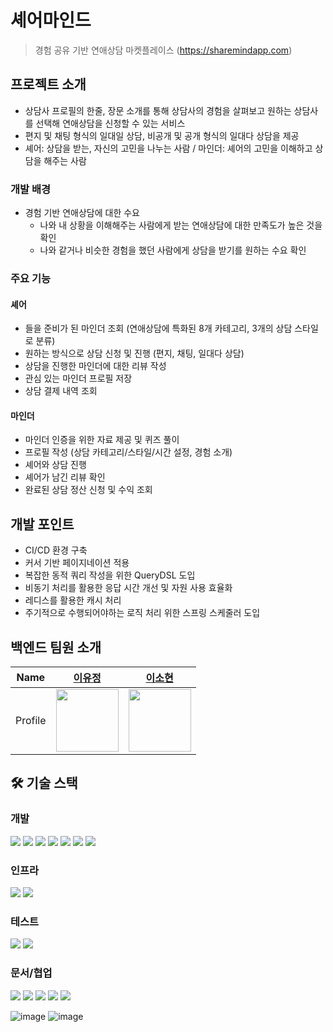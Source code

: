 # 셰어마인드

> 경험 공유 기반 연애상담 마켓플레이스 (https://sharemindapp.com)

## 프로젝트 소개
- 상담사 프로필의 한줄, 장문 소개를 통해 상담사의 경험을 살펴보고 원하는 상담사를 선택해 연애상담을 신청할 수 있는 서비스
- 편지 및 채팅 형식의 일대일 상담, 비공개 및 공개 형식의 일대다 상담을 제공
- 셰어: 상담을 받는, 자신의 고민을 나누는 사람 / 마인더: 셰어의 고민을 이해하고 상담을 해주는 사람

### 개발 배경
- 경험 기반 연애상담에 대한 수요
  - 나와 내 상황을 이해해주는 사람에게 받는 연애상담에 대한 만족도가 높은 것을 확인
  - 나와 같거나 비슷한 경험을 했던 사람에게 상담을 받기를 원하는 수요 확인

### 주요 기능
#### 셰어
- 들을 준비가 된 마인더 조회 (연애상담에 특화된 8개 카테고리, 3개의 상담 스타일로 분류)
- 원하는 방식으로 상담 신청 및 진행 (편지, 채팅, 일대다 상담)
- 상담을 진행한 마인더에 대한 리뷰 작성
- 관심 있는 마인더 프로필 저장
- 상담 결제 내역 조회

#### 마인더
- 마인더 인증을 위한 자료 제공 및 퀴즈 풀이
- 프로필 작성 (상담 카테고리/스타일/시간 설정, 경험 소개)
- 셰어와 상담 진행
- 셰어가 남긴 리뷰 확인
- 완료된 상담 정산 신청 및 수익 조회

## 개발 포인트
- CI/CD 환경 구축
- 커서 기반 페이지네이션 적용
- 복잡한 동적 쿼리 작성을 위한 QueryDSL 도입
- 비동기 처리를 활용한 응답 시간 개선 및 자원 사용 효율화
- 레디스를 활용한 캐시 처리
- 주기적으로 수행되어야하는 로직 처리 위한 스프링 스케줄러 도입

## 백엔드 팀원 소개
|  Name   |             [이유정](https://github.com/letskuku)              |             [이소현](https://github.com/aeyongdodam)       | 
|:-------:|:---------------------------------------------------------------:|:----------------------------------------------------------:|
| Profile | <img width="100px" src="https://github.com/letskuku.png" /> | <img width="100px" src="https://github.com/aeyongdodam.png" /> |

## 🛠 기술 스택

### 개발
<p>
    <img src="https://img.shields.io/badge/java-007396?style=for-the-badge&logo=java&logoColor=white">
    <img src="https://img.shields.io/badge/spring%20boot-6DB33F?style=for-the-badge&logo=spring&logoColor=white">
    <img src="https://img.shields.io/badge/spring%20security-6DB33F?style=for-the-badge&logo=spring&logoColor=white">
    <img src="https://img.shields.io/badge/spring data jpa-F7DF1E?style=for-the-badge">
    <img src="https://img.shields.io/badge/querydsl-333333?style=for-the-badge">
    <img src="https://img.shields.io/badge/mysql-4479A1?style=for-the-badge&logo=mysql&logoColor=white">
    <img src="https://img.shields.io/badge/redis-DC382D?style=for-the-badge&logo=redis&logoColor=white">
</p>

### 인프라
<p>
    <img src="https://img.shields.io/badge/aws-232F3E?style=for-the-badge&logo=amazon-aws&logoColor=white">
    <img src="https://img.shields.io/badge/github%20actions-2088FF?style=for-the-badge&logo=github&logoColor=white">
</p>

### 테스트
<p>
    <img src="https://img.shields.io/badge/junit5-25A162?style=for-the-badge&logo=junit5&logoColor=white">
    <img src="https://img.shields.io/badge/mockito-8D6E63?style=for-the-badge&logo=mockito&logoColor=white">
</p>



### 문서/협업

<p>
<img src="https://img.shields.io/badge/git-F05032?style=for-the-badge&logo=git&logoColor=white">
<img src="https://img.shields.io/badge/github-181717?style=for-the-badge&logo=github&logoColor=white">
<img src="https://img.shields.io/badge/slack-4A154B?style=for-the-badge&logo=slack&logoColor=white">
<img src="https://img.shields.io/badge/notion-000000?style=for-the-badge&logo=notion&logoColor=white">
<img src="https://img.shields.io/badge/swagger-6DB33F?style=for-the-badge">
</p>

![image](https://github.com/sharemindteam/sharemind-server/assets/90572599/4588ca61-e72d-4501-b703-ec4aa8d2ee2a)
![image](https://github.com/sharemindteam/sharemind-server/assets/90572599/431557de-280d-4f74-b07b-a75e569e0de7)

